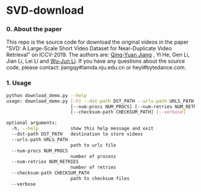 # SVD-download
### 0. About the paper
This repo is the source code for download the original videos in the paper "SVD: A Large-Scale Short Video Dataset for Near-Duplicate Video Retrieval" on ICCV-2019. The authors are: [Qing-Yuan Jiang](http://lamda.nju.edu.cn/jiangqy) , Yi He, Gen Li, Jian Li, Lei Li and [Wu-Jun Li](http://cs.nju.edu.cn/lwj). If you have any questions about the source code, please contact: jiangqy#lamda.nju.edu.cn or heyi#bytedance.com.

### 1. Usage
```bash
python download_demo.py --help
usage: download_demo.py [-h] --dst-path DST_PATH --urls-path URLS_PATH
                        [--num-procs NUM_PROCS] [--num-retries NUM_RETRIES]
                        [--checksum-path CHECKSUM_PATH] [--verbose]

optional arguments:
  -h, --help            show this help message and exit
  --dst-path DST_PATH   destination to store videos
  --urls-path URLS_PATH
                        path to urls file
  --num-procs NUM_PROCS
                        number of process
  --num-retries NUM_RETRIES
                        number of retries
  --checksum-path CHECKSUM_PATH
                        path to checksum files
  --verbose
```
